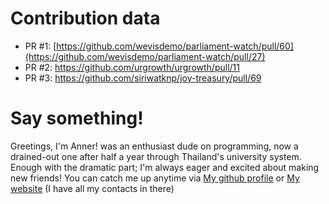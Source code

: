 # Contribution data

- PR #1: [https://github.com/wevisdemo/parliament-watch/pull/60](https://github.com/wevisdemo/parliament-watch/pull/27)
- PR #2: https://github.com/urgrowth/urgrowth/pull/11
- PR #3: https://github.com/siriwatknp/joy-treasury/pull/69

# Say something!
Greetings,
I'm Anner! was an enthusiast dude on programming, now a drained-out one after half a year through Thailand's university system.
Enough with the dramatic part; I'm always eager and excited about making new friends! You can catch me up anytime via [My github profile](https://github.com/Annerez) or [My website](https://annerez.github.io/) (I have all my contacts in there)
